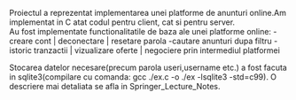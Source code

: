 


Proiectul a reprezentat implementarea unei platforme de anunturi online.Am implementat in C atat codul pentru client, cat si pentru server. </br>
Au fost implementate functionalitatile de baza ale unei platforme online:
  -creare cont | deconectare | resetare parola
  -cautare anunturi dupa filtru
  -istoric tranzactii | vizualizare oferte | negociere prin intermediul platformei
  
Stocarea datelor necesare(precum parola useri,username etc.) a fost facuta in sqlite3(compilare cu comanda: gcc ./ex.c -o ./ex -lsqlite3 -std=c99).
O descriere mai detaliata se afla in Springer_Lecture_Notes.
